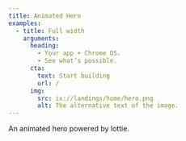 ```yaml
---
title: Animated Hero
examples:
  - title: Full width
    arguments:
      heading:
        - Your app + Chrome OS.
        - See what’s possible.
      cta:
        text: Start building
        url: /
      img:
        src: ix://landings/home/hero.png
        alt: The alternative text of the image.
---
```


An animated hero powered by lottie.
